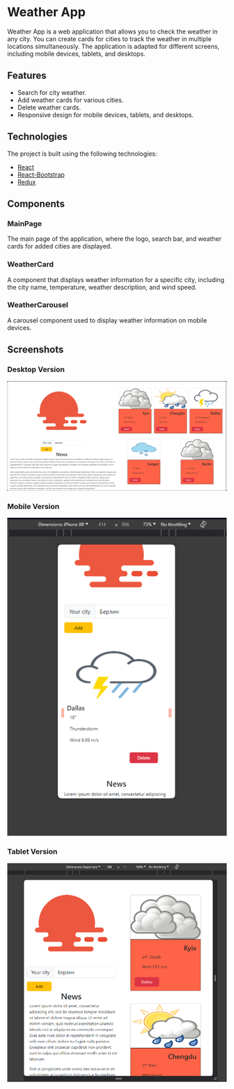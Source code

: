 # Weather App

Weather App is a web application that allows you to check the weather in any city. You can create cards for cities to track the weather in multiple locations simultaneously. The application is adapted for different screens, including mobile devices, tablets, and desktops.

## Features

- Search for city weather.
- Add weather cards for various cities.
- Delete weather cards.
- Responsive design for mobile devices, tablets, and desktops.

## Technologies

The project is built using the following technologies:

- [React](https://reactjs.org/)
- [React-Bootstrap](https://react-bootstrap.github.io/)
- [Redux](https://redux.js.org)

## Components

### MainPage

The main page of the application, where the logo, search bar, and weather cards for added cities are displayed.

### WeatherCard

A component that displays weather information for a specific city, including the city name, temperature, weather description, and wind speed.

### WeatherCarousel

A carousel component used to display weather information on mobile devices.

## Screenshots

### Desktop Version
![Desktop Version](src/assets/desktop_screenshot.PNG)

### Mobile Version
![Mobile Version](src/assets/mobile_screenshot.PNG)

### Tablet Version
![Tablet Version](src/assets/tablet_screenshot.PNG)
